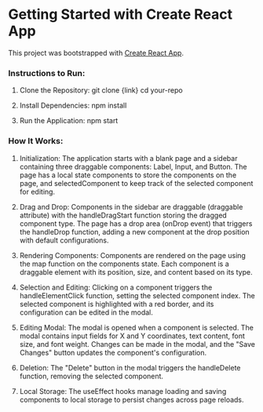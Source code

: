 # Getting Started with Create React App

This project was bootstrapped with [Create React App](https://github.com/facebook/create-react-app).


### Instructions to Run:

1. Clone the Repository:
git clone {link}
cd your-repo

2. Install Dependencies:
npm install

3. Run the Application:
npm start


### How It Works:

1. Initialization:
The application starts with a blank page and a sidebar containing three draggable components: Label, Input, and Button.
The page has a local state components to store the components on the page, and selectedComponent to keep track of the selected component for editing.

2. Drag and Drop:
Components in the sidebar are draggable (draggable attribute) with the handleDragStart function storing the dragged component type.
The page has a drop area (onDrop event) that triggers the handleDrop function, adding a new component at the drop position with default configurations.

3. Rendering Components:
Components are rendered on the page using the map function on the components state.
Each component is a draggable element with its position, size, and content based on its type.

4. Selection and Editing:
Clicking on a component triggers the handleElementClick function, setting the selected component index.
The selected component is highlighted with a red border, and its configuration can be edited in the modal.

5. Editing Modal:
The modal is opened when a component is selected.
The modal contains input fields for X and Y coordinates, text content, font size, and font weight.
Changes can be made in the modal, and the "Save Changes" button updates the component's configuration.

6. Deletion:
The "Delete" button in the modal triggers the handleDelete function, removing the selected component.

7. Local Storage:
The useEffect hooks manage loading and saving components to local storage to persist changes across page reloads.
